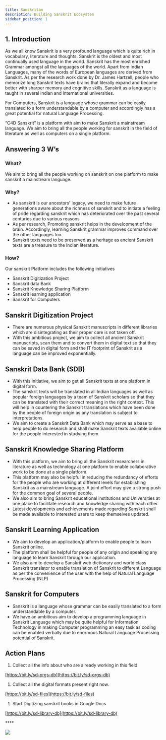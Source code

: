 ```yaml
---
title: Samskritam
description: Building Sanskrit Ecosystem
sidebar_position: 1
---
```


<!-- @format -->

<!-- # Sanskrit -->

## 1. Introduction

As we all know Sanskrit is a very profound language which is quite rich in vocabulary, literature and thoughts. Sanskrit is the oldest and most continually used language in the world. Sanskrit has the most enriched Grammar amongst all the languages of the world. Apart from Indian Languages, many of the words of European languages are derived from Sanskrit. As per the research work done by Dr. James Hartzell, people who memorize long Sanskrit texts have brains that literally expand and become better with sharper memory and cognitive skills. Sanskrit as a language is taught in several Indian and International universities.

For Computers, Sanskrit is a language whose grammar can be easily translated to a form understandable by a computer and accordingly has a great potential for natural Language Processing.

“C4D Sanskrit” is a platform with aim to make Sanskrit a mainstream language. We aim to bring all the people working for sanskrit in the field of literature as well as computers on a single platform.

## Answering 3 W’s

### What?

We aim to bring all the people working on sanskrit on one platform to make sanskrit a mainstream language.

### Why?

- As sanskrit is our ancestors' legacy, we need to make future generations aware about the richness of sanskrit and to initiate a feeling of pride regarding sanskrit which has deteriorated over the past several centuries due to various reasons
- As per research, Promoting sanskrit helps in the development of the brain. Accordingly, learning Sanskrit grammar improves command over the other languages too.
- Sanskrit texts need to be preserved as a heritage as ancient Sanskrit texts are a treasure to the Indian literature.

### How?

Our sanskrit Platform includes the following initiatives

- Sanskrit Digitization Project
- Sanskrit data Bank
- Sanskrit Knowledge Sharing Platform
- Sanskrit learning application
- Sanskrit for Computers

## Sanskrit Digitization Project

- There are numerous physical Sanskrit manuscripts in different libraries which are disintegrating as their proper care is not taken off.
- With this ambitious project, we aim to collect all ancient Sanskrit manuscripts, scan them and to convert them in digital text so that they can be saved in digital form and the IT footprint of Sanskrit as a language can be improved exponentially.

## Sanskrit Data Bank \(SDB\)

- With this initiative, we aim to get all Sanskrit texts at one platform in digital form.
- The sanskrit texts will be translated in all Indian languages as well as popular foreign languages by a team of Sanskrit scholars so that they can be translated with their correct meaning in the right context. This will help in countering the Sanskrit translations which have been done by the people of foreign origin as any translation is subject to interpretations.
- We aim to create a Sanskrit Data Bank which may serve as a base to help people to do research and shall make Sanskrit texts available online for the people interested in studying them.

## Sanskrit Knowledge Sharing Platform

- With this platform, we aim to bring all the Sanskrit researchers in literature as well as technology at one platform to enable collaborative work to be done at a single platform.
- This platform may also be helpful in reducing the redundancy of efforts for the people who are working at different levels for establishing Sanskrit as a mainstream language. A joint effort may give a strong push for the common goal of several people.
- We also aim to bring Sanskrit educational institutions and Universities at one place to facilitate research and knowledge sharing with each other.
- Latest developments and achievements made regarding Sanskrit shall be made available to interested users to keep themselves updated.

## Sanskrit Learning Application

- We aim to develop an application/platform to enable people to learn Sanskrit online.
- The platform shall be helpful for people of any origin and speaking any language to learn Sanskrit through our application.
- We also aim to develop a Sanskrit web dictionary and world class Sanskrit translator to enable translation of Sanskrit to different Language as per the convenience of the user with the help of Natural Language Processing \(NLP\)

## Sanskrit for Computers

- Sanskrit is a language whose grammar can be easily translated to a form understandable by a computer.
- We have an ambitious aim to develop a programming language in Sanskrit Language which may be quite helpful for Information Technology in making Computer programming an easy task as coding can be enabled verbally due to enormous Natural Language Processing potential of Sanskrit.

## Action Plans

1. Collect all the info about who are already working in this field

[https://bit.ly/sd-orgs-db](https://bit.ly/sd-orgs-db)

1. Collect all the digital formats present right now.

[https://bit.ly/sd-files](https://bit.ly/sd-files)

1. Start Digitizing sanskrit books in Google Docs

[https://bit.ly/sd-library-db](https://bit.ly/sd-library-db)

\*\*\*\*

![](https://lh5.googleusercontent.com/mOO3udbfN-IvAga3wnsnPzJH3lOiajb-WAhPC7Q9JVoraOPDuADE1v3eTymJoxUk5ImTbsf8kGodrMsZBUr1Eqm0DU2DbDQg3sIYFwE7Y7w5vwY-ALj4SBsmcN39wGQlNJWpGCBe)
